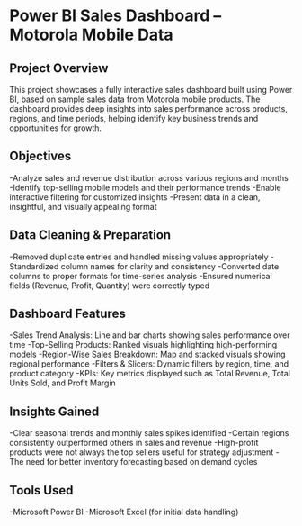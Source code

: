 # Power BI Sales Dashboard – Motorola Mobile Data
## Project Overview
This project showcases a fully interactive sales dashboard built using Power BI, based on sample sales data from Motorola mobile products. The dashboard provides deep insights into sales performance across products, regions, and time periods, helping identify key business trends and opportunities for growth.

## Objectives
-Analyze sales and revenue distribution across various regions and months
-Identify top-selling mobile models and their performance trends
-Enable interactive filtering for customized insights
-Present data in a clean, insightful, and visually appealing format

## Data Cleaning & Preparation
-Removed duplicate entries and handled missing values appropriately
-Standardized column names for clarity and consistency
-Converted date columns to proper formats for time-series analysis
-Ensured numerical fields (Revenue, Profit, Quantity) were correctly typed

## Dashboard Features
-Sales Trend Analysis: Line and bar charts showing sales performance over time
-Top-Selling Products: Ranked visuals highlighting high-performing models
-Region-Wise Sales Breakdown: Map and stacked visuals showing regional performance
-Filters & Slicers: Dynamic filters by region, time, and product category
-KPIs: Key metrics displayed such as Total Revenue, Total Units Sold, and Profit Margin

## Insights Gained
-Clear seasonal trends and monthly sales spikes identified
-Certain regions consistently outperformed others in sales and revenue
-High-profit products were not always the top sellers useful for strategy adjustment
-The need for better inventory forecasting based on demand cycles

## Tools Used
-Microsoft Power BI
-Microsoft Excel (for initial data handling)






